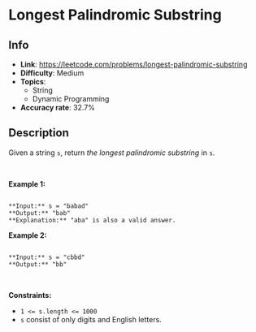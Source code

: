 # Longest Palindromic Substring

## Info  
- **Link**: https://leetcode.com/problems/longest-palindromic-substring
- **Difficulty**: Medium  
- **Topics**:   
    - String
    - Dynamic Programming
- **Accuracy rate**: 32.7%  

## Description  
    
Given a string `s`, return *the longest* *palindromic* *substring* in `s`.


 


**Example 1:**



```

**Input:** s = "babad"
**Output:** "bab"
**Explanation:** "aba" is also a valid answer.

```

**Example 2:**



```

**Input:** s = "cbbd"
**Output:** "bb"

```

 


**Constraints:**


* `1 <= s.length <= 1000`
* `s` consist of only digits and English letters.


  
    